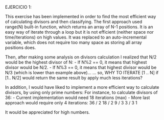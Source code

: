 EJERCICIO 1:

This exercise has been implemented in order to find the most efficient way of calculating divisors and then classifying.
The first approach used range(N) built-in function, which returns an array of N-1 positions. It is an easy way of iterate through a loop but it is not efficient (neither space nor time/iterations) on high values. It was replaced to an auto-incremental variable, which does not require too many space as storing all array positions does. 

Then, after making some analysis on divisors calculation I realized that N/2 would be the highest divisor of N:
    - If N%2 == 0, it means that highest divisor would be N/2.
    - If N%3 == 0, it means that highest divisor would be N/3 (which is lower than example above)...
... so, WHY TO ITERATE [1 .. N] if [1.. N/2] would return the same result by apply much less iterations?

In addition, I would have liked to implement a more efficient way to calculate divisors, by using only prime numbers:
For instance, to calculate divisors of 36:
    - Current implementation would need 18 iterations (max)
    - More last approach would require only 4 iterations:
    36  /  2
    18  /  2
    9  /  3
    3  /  3
    1

It would be appreciated for high numbers.


